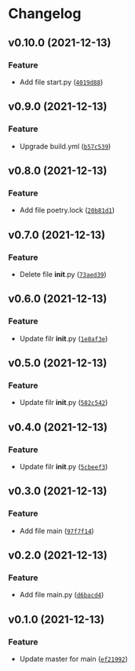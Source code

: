 # Changelog

<!--next-version-placeholder-->

## v0.10.0 (2021-12-13)
### Feature
* Add file start.py ([`4019d88`](https://github.com/Maxstyll/cafe-com-dados/commit/4019d882a1d850c3ea45f542e14f03f965f9782f))

## v0.9.0 (2021-12-13)
### Feature
* Upgrade build.yml ([`b57c539`](https://github.com/Maxstyll/cafe-com-dados/commit/b57c5398e781df4f0c0de1f93441d6ae09924ff0))

## v0.8.0 (2021-12-13)
### Feature
* Add file poetry.lock ([`20b81d1`](https://github.com/Maxstyll/cafe-com-dados/commit/20b81d13cf60f7b512df792ef14307ebbd114347))

## v0.7.0 (2021-12-13)
### Feature
* Delete file __init__.py ([`73aed39`](https://github.com/Maxstyll/cafe-com-dados/commit/73aed39e69b107fbb8f3177281009823dc948100))

## v0.6.0 (2021-12-13)
### Feature
* Update filr __init__.py ([`1e8af3e`](https://github.com/Maxstyll/cafe-com-dados/commit/1e8af3e30c84f80b35e86339fa7f7e9617585884))

## v0.5.0 (2021-12-13)
### Feature
* Update filr __init__.py ([`582c542`](https://github.com/Maxstyll/cafe-com-dados/commit/582c542086f351bd95717d10e3ac7d58eca8c7db))

## v0.4.0 (2021-12-13)
### Feature
* Update filr __init__.py ([`5cbeef3`](https://github.com/Maxstyll/cafe-com-dados/commit/5cbeef31942954d8749cc7e43cd89f0cfb0aa550))

## v0.3.0 (2021-12-13)
### Feature
* Add file main ([`97f7f14`](https://github.com/Maxstyll/cafe-com-dados/commit/97f7f1443a0437c7d3629d454509e6950f24e759))

## v0.2.0 (2021-12-13)
### Feature
* Add file main.py ([`d6bacd4`](https://github.com/Maxstyll/cafe-com-dados/commit/d6bacd4aa0698efad755ec05ac929bbd03884b6e))

## v0.1.0 (2021-12-13)
### Feature
* Update master for main ([`ef21992`](https://github.com/Maxstyll/cafe-com-dados/commit/ef21992b59e5dffd7b0d4cca0e7373961ec1b62a))
